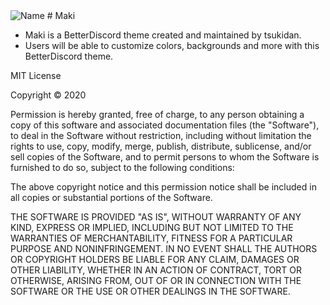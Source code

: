 <img alt="Name" src="https://img.shields.io/badge/!!THIS HAS BEEN DISCONTINUED, PLEASE REFER TO tsuki REPOSITORY INSTEAD!!-FF0000?style=for-the-badge">
# Maki

* Maki is a BetterDiscord theme created and maintained by tsukidan.
* Users will be able to customize colors, backgrounds and more with this BetterDiscord theme.

MIT License

Copyright © 2020

Permission is hereby granted, free of charge, to any person obtaining a copy of this software and associated documentation files (the "Software"), to deal in the Software without restriction, including without limitation the rights to use, copy, modify, merge, publish, distribute, sublicense, and/or sell copies of the Software, and to permit persons to whom the Software is furnished to do so, subject to the following conditions:

The above copyright notice and this permission notice shall be included in all copies or substantial portions of the Software.

THE SOFTWARE IS PROVIDED "AS IS", WITHOUT WARRANTY OF ANY KIND, EXPRESS OR IMPLIED, INCLUDING BUT NOT LIMITED TO THE WARRANTIES OF MERCHANTABILITY, FITNESS FOR A PARTICULAR PURPOSE AND NONINFRINGEMENT. IN NO EVENT SHALL THE AUTHORS OR COPYRIGHT HOLDERS BE LIABLE FOR ANY CLAIM, DAMAGES OR OTHER LIABILITY, WHETHER IN AN ACTION OF CONTRACT, TORT OR OTHERWISE, ARISING FROM, OUT OF OR IN CONNECTION WITH THE SOFTWARE OR THE USE OR OTHER DEALINGS IN THE SOFTWARE.
